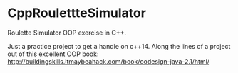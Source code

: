 # CppRoulettteSimulator

Roulette Simulator OOP exercise in C++.

Just a practice project to get a handle on c++14. Along the lines of a project out of this excellent OOP book: http://buildingskills.itmaybeahack.com/book/oodesign-java-2.1/html/
